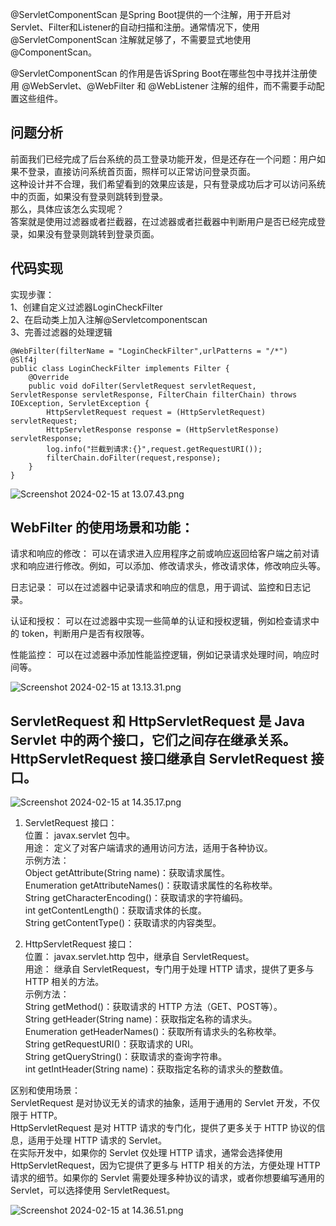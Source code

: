 @ServletComponentScan 是Spring Boot提供的一个注解，用于开启对Servlet、Filter和Listener的自动扫描和注册。通常情况下，使用 @ServletComponentScan 注解就足够了，不需要显式地使用 @ComponentScan。      

@ServletComponentScan 的作用是告诉Spring Boot在哪些包中寻找并注册使用 @WebServlet、@WebFilter 和 @WebListener 注解的组件，而不需要手动配置这些组件。     

## 问题分析
前面我们已经完成了后台系统的员工登录功能开发，但是还存在一个问题：用户如果不登录，直接访问系统首页面，照样可以正常访问登录页面。    
这种设计并不合理，我们希望看到的效果应该是，只有登录成功后才可以访问系统中的页面，如果没有登录则跳转到登录。   
那么，具体应该怎么实现呢？    
答案就是使用过滤器或者拦截器，在过滤器或者拦截器中判断用户是否已经完成登录，如果没有登录则跳转到登录页面。   

## 代码实现   
实现步骤：   
1、创建自定义过滤器LoginCheckFilter   
2、在启动类上加入注解@Servletcomponentscan   
3、完善过滤器的处理逻辑  

```code
@WebFilter(filterName = "LoginCheckFilter",urlPatterns = "/*")
@Slf4j
public class LoginCheckFilter implements Filter {
    @Override
    public void doFilter(ServletRequest servletRequest, ServletResponse servletResponse, FilterChain filterChain) throws IOException, ServletException {
        HttpServletRequest request = (HttpServletRequest) servletRequest;
        HttpServletResponse response = (HttpServletResponse) servletResponse;
        log.info("拦截到请求:{}",request.getRequestURI());
        filterChain.doFilter(request,response);
    }
}

```

![Screenshot 2024-02-15 at 13.07.43.png](https://img.xwyue.com/i/2024/02/15/65ce0ca63cefc.png)

## WebFilter 的使用场景和功能：   

请求和响应的修改： 可以在请求进入应用程序之前或响应返回给客户端之前对请求和响应进行修改。例如，可以添加、修改请求头，修改请求体，修改响应头等。    
 
日志记录： 可以在过滤器中记录请求和响应的信息，用于调试、监控和日志记录。    

认证和授权： 可以在过滤器中实现一些简单的认证和授权逻辑，例如检查请求中的 token，判断用户是否有权限等。   

性能监控： 可以在过滤器中添加性能监控逻辑，例如记录请求处理时间，响应时间等。   


![Screenshot 2024-02-15 at 13.13.31.png](https://img.xwyue.com/i/2024/02/15/65ce0e00cbac6.png)


## ServletRequest 和 HttpServletRequest 是 Java Servlet 中的两个接口，它们之间存在继承关系。HttpServletRequest 接口继承自 ServletRequest 接口。  

![Screenshot 2024-02-15 at 14.35.17.png](https://img.xwyue.com/i/2024/02/15/65ce212f63e55.png)

1. ServletRequest 接口：     
位置： javax.servlet 包中。    
用途： 定义了对客户端请求的通用访问方法，适用于各种协议。    
示例方法：     
Object getAttribute(String name)：获取请求属性。    
Enumeration<String> getAttributeNames()：获取请求属性的名称枚举。    
String getCharacterEncoding()：获取请求的字符编码。   
int getContentLength()：获取请求体的长度。    
String getContentType()：获取请求的内容类型。    

2. HttpServletRequest 接口：      
位置： javax.servlet.http 包中，继承自 ServletRequest。     
用途： 继承自 ServletRequest，专门用于处理 HTTP 请求，提供了更多与 HTTP 相关的方法。      
示例方法：    
String getMethod()：获取请求的 HTTP 方法（GET、POST等）。     
String getHeader(String name)：获取指定名称的请求头。    
Enumeration<String> getHeaderNames()：获取所有请求头的名称枚举。    
String getRequestURI()：获取请求的 URI。    
String getQueryString()：获取请求的查询字符串。    
int getIntHeader(String name)：获取指定名称的请求头的整数值。    

区别和使用场景：      
ServletRequest 是对协议无关的请求的抽象，适用于通用的 Servlet 开发，不仅限于 HTTP。     
HttpServletRequest 是对 HTTP 请求的专门化，提供了更多关于 HTTP 协议的信息，适用于处理 HTTP 请求的 Servlet。    
在实际开发中，如果你的 Servlet 仅处理 HTTP 请求，通常会选择使用 HttpServletRequest，因为它提供了更多与 HTTP 相关的方法，方便处理 HTTP 请求的细节。如果你的 Servlet 需要处理多种协议的请求，或者你想要编写通用的 Servlet，可以选择使用 ServletRequest。    

![Screenshot 2024-02-15 at 14.36.51.png](https://img.xwyue.com/i/2024/02/15/65ce218988c7b.png)





